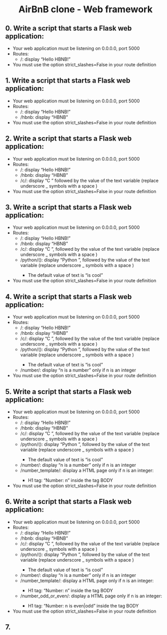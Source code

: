 # <center>AirBnB clone - Web framework</center>

## 0. Write a script that starts a Flask web application:

   * Your web application must be listening on 0.0.0.0, port 5000
   * Routes:
       * /: display “Hello HBNB!”
   * You must use the option strict_slashes=False in your route definition

## 1. Write a script that starts a Flask web application:

   * Your web application must be listening on 0.0.0.0, port 5000
   * Routes:
       * /: display “Hello HBNB!”
       * /hbnb: display “HBNB”
   * You must use the option strict_slashes=False in your route definition

## 2. Write a script that starts a Flask web application:

   * Your web application must be listening on 0.0.0.0, port 5000
   * Routes:
       * /: display “Hello HBNB!”
       * /hbnb: display “HBNB”
       * /c/<text>: display “C ” followed by the value of the text variable (replace underscore _ symbols with a space )
   * You must use the option strict_slashes=False in your route definition

## 3. Write a script that starts a Flask web application:

   * Your web application must be listening on 0.0.0.0, port 5000
   * Routes:
       * /: display “Hello HBNB!”
       * /hbnb: display “HBNB”
       * /c/<text>: display “C ”, followed by the value of the text variable (replace underscore _ symbols with a space )
       * /python/(<text>): display “Python ”, followed by the value of the text variable (replace underscore _ symbols with a space )
           * The default value of text is “is cool”
   * You must use the option strict_slashes=False in your route definition

## 4. Write a script that starts a Flask web application:

   * Your web application must be listening on 0.0.0.0, port 5000
   * Routes:
       * /: display “Hello HBNB!”
       * /hbnb: display “HBNB”
       * /c/<text>: display “C ”, followed by the value of the text variable (replace underscore _ symbols with a space )
       * /python/(<text>): display “Python ”, followed by the value of the text variable (replace underscore _ symbols with a space )
           * The default value of text is “is cool”
       * /number/<n>: display “n is a number” only if n is an integer
   * You must use the option strict_slashes=False in your route definition

## 5. Write a script that starts a Flask web application:

   * Your web application must be listening on 0.0.0.0, port 5000
   * Routes:
       * /: display “Hello HBNB!”
       * /hbnb: display “HBNB”
       * /c/<text>: display “C ”, followed by the value of the text variable (replace underscore _ symbols with a space )
       * /python/(<text>): display “Python ”, followed by the value of the text variable (replace underscore _ symbols with a space )
           * The default value of text is “is cool”
       * /number/<n>: display “n is a number” only if n is an integer
       * /number_template/<n>: display a HTML page only if n is an integer:
           * H1 tag: “Number: n” inside the tag BODY
   * You must use the option strict_slashes=False in your route definition

## 6. Write a script that starts a Flask web application:

   * Your web application must be listening on 0.0.0.0, port 5000
   * Routes:
       * /: display “Hello HBNB!”
       * /hbnb: display “HBNB”
       * /c/<text>: display “C ”, followed by the value of the text variable (replace underscore _ symbols with a space )
       * /python/(<text>): display “Python ”, followed by the value of the text variable (replace underscore _ symbols with a space )
           * The default value of text is “is cool”
       * /number/<n>: display “n is a number” only if n is an integer
       * /number_template/<n>: display a HTML page only if n is an integer:
           * H1 tag: “Number: n” inside the tag BODY
       * /number_odd_or_even/<n>: display a HTML page only if n is an integer:
           * H1 tag: “Number: n is even|odd” inside the tag BODY
   * You must use the option strict_slashes=False in your route definition

## 7. 
